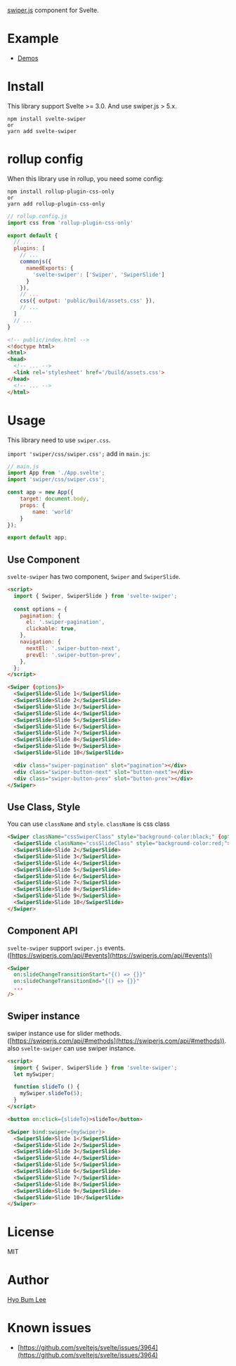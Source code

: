 [swiper.js](https://swiperjs.com/) component for Svelte.

# Example
- [Demos](https://beomy.github.io/svelte-swiper)

# Install
This library support Svelte >= 3.0. And use swiper.js > 5.x.

```
npm install svelte-swiper
or
yarn add svelte-swiper
```

# rollup config
When this library use in rollup, you need some config:

```
npm install rollup-plugin-css-only
or
yarn add rollup-plugin-css-only
```

```js
// rollup.config.js
import css from 'rollup-plugin-css-only'

export default {
  // ...
  plugins: [
    // ...
    commonjs({
      namedExports: {
        'svelte-swiper': ['Swiper', 'SwiperSlide']
      }
    }),
    // ...
    css({ output: 'public/build/assets.css' }),
    // ...
  ]
  // ...
}
```

```html
<!-- public/index.html -->
<!doctype html>
<html>
<head>
  <!-- ... -->
  <link rel='stylesheet' href='/build/assets.css'>
</head>
  <!-- ... -->
</html>
```

# Usage
This library need to use `swiper.css`.

`import 'swiper/css/swiper.css';` add in `main.js`:

```js
// main.js
import App from './App.svelte';
import 'swiper/css/swiper.css';

const app = new App({
	target: document.body,
	props: {
		name: 'world'
	}
});

export default app;
```

## Use Component
`svelte-swiper` has two component, `Swiper` and `SwiperSlide`.

```html
<script>
  import { Swiper, SwiperSlide } from 'svelte-swiper';
  
  const options = {
    pagination: {
      el: '.swiper-pagination',
      clickable: true,
    },
    navigation: {
      nextEl: '.swiper-button-next',
      prevEl: '.swiper-button-prev',
    },
  };
</script>

<Swiper {options}>
  <SwiperSlide>Slide 1</SwiperSlide>
  <SwiperSlide>Slide 2</SwiperSlide>
  <SwiperSlide>Slide 3</SwiperSlide>
  <SwiperSlide>Slide 4</SwiperSlide>
  <SwiperSlide>Slide 5</SwiperSlide>
  <SwiperSlide>Slide 6</SwiperSlide>
  <SwiperSlide>Slide 7</SwiperSlide>
  <SwiperSlide>Slide 8</SwiperSlide>
  <SwiperSlide>Slide 9</SwiperSlide>
  <SwiperSlide>Slide 10</SwiperSlide>

  <div class="swiper-pagination" slot="pagination"></div>
  <div class="swiper-button-next" slot="button-next"></div>
  <div class="swiper-button-prev" slot="button-prev"></div>
</Swiper>
```

## Use Class, Style
You can use `className` and `style`. `className` is css class

```html
<Swiper className="cssSwiperClass" style="background-color:black;" {options}>
  <SwiperSlide className="cssSlideClass" style="background-color:red;">Slide 1</SwiperSlide>
  <SwiperSlide>Slide 2</SwiperSlide>
  <SwiperSlide>Slide 3</SwiperSlide>
  <SwiperSlide>Slide 4</SwiperSlide>
  <SwiperSlide>Slide 5</SwiperSlide>
  <SwiperSlide>Slide 6</SwiperSlide>
  <SwiperSlide>Slide 7</SwiperSlide>
  <SwiperSlide>Slide 8</SwiperSlide>
  <SwiperSlide>Slide 9</SwiperSlide>
  <SwiperSlide>Slide 10</SwiperSlide>
</Swiper>
```

## Component API
`svelte-swiper` support `swiper.js` events. ([https://swiperjs.com/api/#events](https://swiperjs.com/api/#events))

```html
<Swiper
  on:slideChangeTransitionStart="{() => {}}"
  on:slideChangeTransitionEnd="{() => {}}"
  ...
/>
```

## Swiper instance
swiper instance use for slider methods. ([https://swiperjs.com/api/#methods](https://swiperjs.com/api/#methods)). also `svelte-swiper` can use swiper instance.

```html
<script>
  import { Swiper, SwiperSlide } from 'svelte-swiper';
  let mySwiper;

  function slideTo () {
    mySwiper.slideTo(5);
  }
</script>

<button on:click={slideTo}>slideTo</button>

<Swiper bind:swiper={mySwiper}>
  <SwiperSlide>Slide 1</SwiperSlide>
  <SwiperSlide>Slide 2</SwiperSlide>
  <SwiperSlide>Slide 3</SwiperSlide>
  <SwiperSlide>Slide 4</SwiperSlide>
  <SwiperSlide>Slide 5</SwiperSlide>
  <SwiperSlide>Slide 6</SwiperSlide>
  <SwiperSlide>Slide 7</SwiperSlide>
  <SwiperSlide>Slide 8</SwiperSlide>
  <SwiperSlide>Slide 9</SwiperSlide>
  <SwiperSlide>Slide 10</SwiperSlide>
</Swiper>
```

# License
MIT

# Author
[Hyo Bum Lee](https://beomy.github.io/)

# Known issues
- [https://github.com/sveltejs/svelte/issues/3964](https://github.com/sveltejs/svelte/issues/3964)
